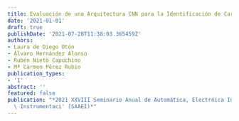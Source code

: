 ```yaml
---
title: Evaluación de una Arquitectura CNN para la Identificación de Cargas en NILM
date: '2021-01-01'
draft: true
publishDate: '2021-07-28T11:38:03.365459Z'
authors:
- Laura de Diego Otón
- Álvaro Hernández Alonso
- Rubén Nieto Capuchino
- Mª Carmen Pérez Rubio
publication_types:
- '1'
abstract: ''
featured: false
publication: "*2021 XXVIII Seminario Anual de Automática, Electrńica Industrial e\
  \ Instrumentaci' ́(SAAEI)*"
---
```


